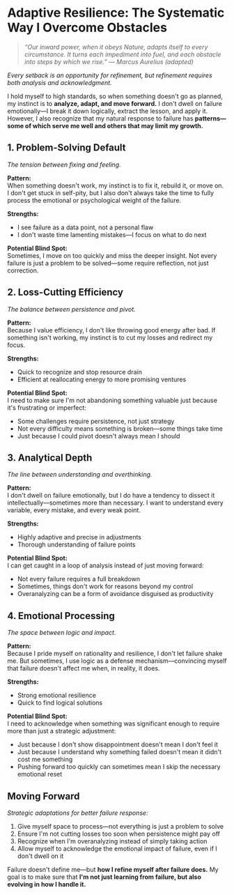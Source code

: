 # Adaptive Resilience: The Systematic Way I Overcome Obstacles

> *“Our inward power, when it obeys Nature, adapts itself to every circumstance. It turns each impediment into fuel, and each obstacle into steps by which we rise.” — Marcus Aurelius (adapted)*

*Every setback is an opportunity for refinement, but refinement requires both analysis and acknowledgment.*

I hold myself to high standards, so when something doesn't go as planned, my instinct is to **analyze, adapt, and move forward.** I don't dwell on failure emotionally—I break it down logically, extract the lesson, and apply it. However, I also recognize that my natural response to failure has **patterns—some of which serve me well and others that may limit my growth.**

## 1. Problem-Solving Default

*The tension between fixing and feeling.*

**Pattern:**  
When something doesn't work, my instinct is to fix it, rebuild it, or move on. I don't get stuck in self-pity, but I also don't always take the time to fully process the emotional or psychological weight of the failure.

**Strengths:**
- I see failure as a data point, not a personal flaw
- I don't waste time lamenting mistakes—I focus on what to do next

**Potential Blind Spot:**  
Sometimes, I move on too quickly and miss the deeper insight. Not every failure is just a problem to be solved—some require reflection, not just correction.

## 2. Loss-Cutting Efficiency

*The balance between persistence and pivot.*

**Pattern:**  
Because I value efficiency, I don't like throwing good energy after bad. If something isn't working, my instinct is to cut my losses and redirect my focus.

**Strengths:**
- Quick to recognize and stop resource drain
- Efficient at reallocating energy to more promising ventures

**Potential Blind Spot:**  
I need to make sure I'm not abandoning something valuable just because it's frustrating or imperfect:
- Some challenges require persistence, not just strategy
- Not every difficulty means something is broken—some things take time
- Just because I could pivot doesn't always mean I should

## 3. Analytical Depth

*The line between understanding and overthinking.*

**Pattern:**  
I don't dwell on failure emotionally, but I do have a tendency to dissect it intellectually—sometimes more than necessary. I want to understand every variable, every mistake, and every weak point.

**Strengths:**
- Highly adaptive and precise in adjustments
- Thorough understanding of failure points

**Potential Blind Spot:**  
I can get caught in a loop of analysis instead of just moving forward:
- Not every failure requires a full breakdown
- Sometimes, things don't work for reasons beyond my control
- Overanalyzing can be a form of avoidance disguised as productivity

## 4. Emotional Processing

*The space between logic and impact.*

**Pattern:**  
Because I pride myself on rationality and resilience, I don't let failure shake me. But sometimes, I use logic as a defense mechanism—convincing myself that failure doesn't affect me when, in reality, it does.

**Strengths:**
- Strong emotional resilience
- Quick to find logical solutions

**Potential Blind Spot:**  
I need to acknowledge when something was significant enough to require more than just a strategic adjustment:
- Just because I don't show disappointment doesn't mean I don't feel it
- Just because I understand why something failed doesn't mean it didn't cost me something
- Pushing forward too quickly can sometimes mean I skip the necessary emotional reset

## Moving Forward

*Strategic adaptations for better failure response:*

1. Give myself space to process—not everything is just a problem to solve
2. Ensure I'm not cutting losses too soon when persistence might pay off
3. Recognize when I'm overanalyzing instead of simply taking action
4. Allow myself to acknowledge the emotional impact of failure, even if I don't dwell on it

Failure doesn't define me—but **how I refine myself after failure does.** My goal is to make sure that **I'm not just learning from failure, but also evolving in how I handle it.**